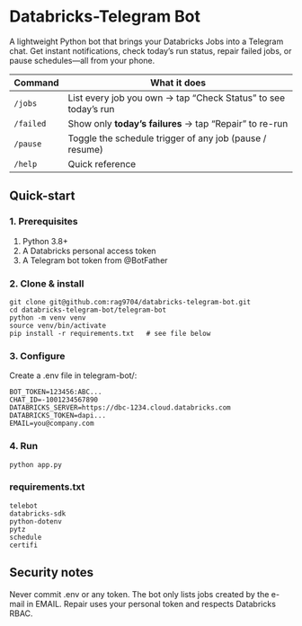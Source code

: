 # Databricks-Telegram Bot

A lightweight Python bot that brings your Databricks Jobs into a Telegram chat.
Get instant notifications, check today’s run status, repair failed jobs, or pause schedules—all from your phone.

| Command   | What it does                                                   |
| --------- | -------------------------------------------------------------- |
| `/jobs`   | List every job you own → tap “Check Status” to see today’s run |
| `/failed` | Show only **today’s failures** → tap “Repair” to re-run        |
| `/pause`  | Toggle the schedule trigger of any job (pause / resume)        |
| `/help`   | Quick reference                                                |



## Quick-start
### 1. Prerequisites
 1. Python 3.8+
 2. A Databricks personal access token
 3. A Telegram bot token from @BotFather

### 2. Clone & install
 ```
 git clone git@github.com:rag9704/databricks-telegram-bot.git
 cd databricks-telegram-bot/telegram-bot
 python -m venv venv
 source venv/bin/activate
 pip install -r requirements.txt   # see file below
```

### 3. Configure
Create a .env file in telegram-bot/:
```
BOT_TOKEN=123456:ABC...
CHAT_ID=-1001234567890
DATABRICKS_SERVER=https://dbc-1234.cloud.databricks.com
DATABRICKS_TOKEN=dapi...
EMAIL=you@company.com
```

### 4. Run
``` 
python app.py
```

### requirements.txt

```
telebot
databricks-sdk
python-dotenv
pytz
schedule
certifi
```

## Security notes
Never commit .env or any token.
The bot only lists jobs created by the e-mail in EMAIL.
Repair uses your personal token and respects Databricks RBAC.

